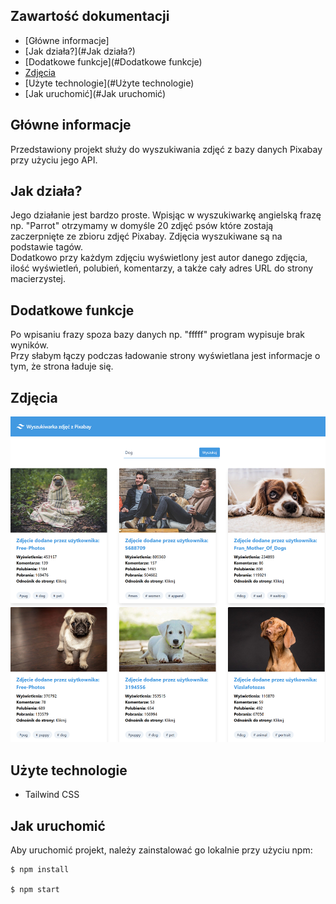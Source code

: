 ## Zawartość dokumentacji
* [Główne informacje]
* [Jak działa?](#Jak działa?)
* [Dodatkowe funkcje](#Dodatkowe funkcje)
* [Zdjęcia](#Zdjęcia])
* [Użyte technologie](#Użyte technologie)
* [Jak uruchomić](#Jak uruchomić)

## Główne informacje
Przedstawiony projekt służy do wyszukiwania zdjęć z bazy danych Pixabay przy użyciu jego API.

	
## Jak działa?
Jego działanie jest bardzo proste. Wpisjąc w wyszukiwarkę angielską frazę np. "Parrot" otrzymamy w domyśle 20 zdjęć psów które zostają zaczerpnięte ze zbioru zdjęć Pixabay. Zdjęcia wyszukiwane są na podstawie tagów.<br/>
Dodatkowo przy każdym zdjęciu wyświetlony jest autor danego zdjęcia, ilość wyświetleń, polubień, komentarzy, a także cały adres URL do strony macierzystej.

## Dodatkowe funkcje
Po wpisaniu frazy spoza bazy danych np. "fffff" program wypisuje brak wyników.
<br/>
Przy słabym łączy podczas ładowanie strony wyświetlana jest informacje o tym, że strona ładuje się.


## Zdjęcia

![Screenshot](Projekt.png)

## Użyte technologie

- Tailwind CSS

## Jak uruchomić
Aby uruchomić projekt, należy zainstalować go lokalnie przy użyciu npm:

```
$ npm install

$ npm start
```


